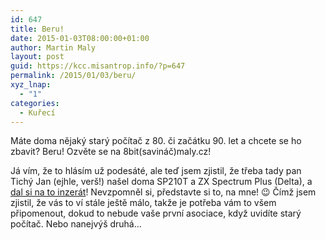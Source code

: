 ```yaml
---
id: 647
title: Beru!
date: 2015-01-03T08:00:00+01:00
author: Martin Maly
layout: post
guid: https://kcc.misantrop.info/?p=647
permalink: /2015/01/03/beru/
xyz_lnap:
  - "1"
categories:
  - Kuřecí
---
```

Máte doma nějaký starý počítač z 80. či začátku 90. let a chcete se ho zbavit? Beru! Ozvěte se na 8bit(savináč)maly.cz!

Já vím, že to hlásím už podesáté, ale teď jsem zjistil, že třeba tady pan Tichý Jan (ejhle, verš!) našel doma SP210T a ZX Spectrum Plus (Delta), a [dal si na to inzerát](https://individi.cz/547)! Nevzpomněl si, představte si to, na mne! 😉 Čímž jsem zjistil, že vás to ví stále ještě málo, takže je potřeba vám to všem připomenout, dokud to nebude vaše první asociace, když uvidíte starý počítač. Nebo nanejvýš druhá&#8230;
